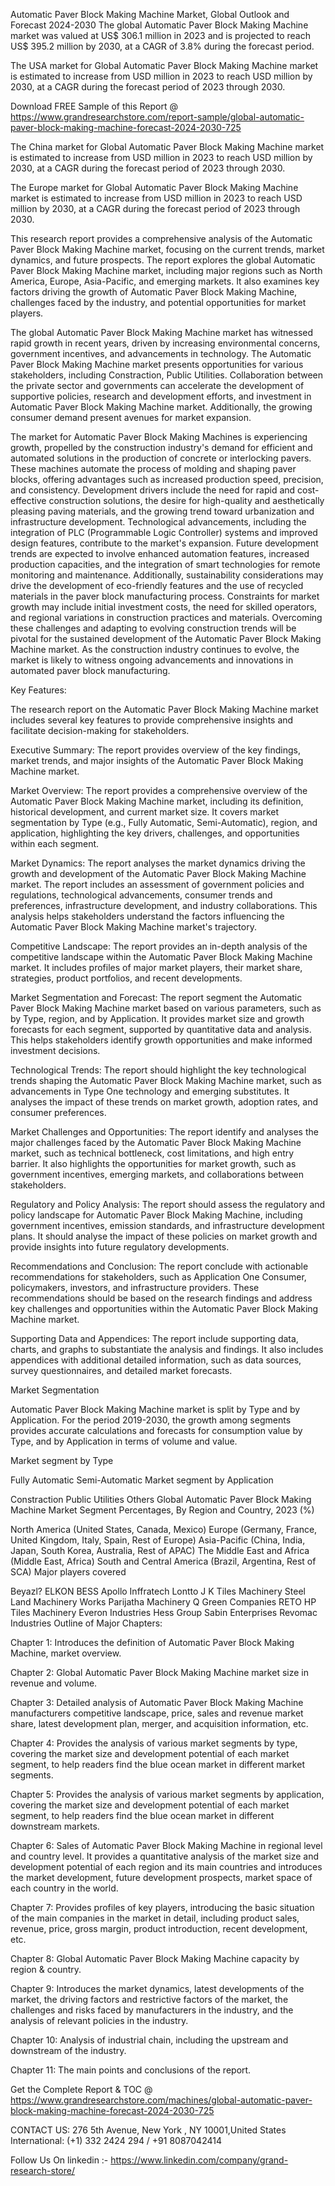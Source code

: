 Automatic Paver Block Making Machine Market, Global Outlook and Forecast 2024-2030
The global Automatic Paver Block Making Machine market was valued at US$ 306.1 million in 2023 and is projected to reach US$ 395.2 million by 2030, at a CAGR of 3.8% during the forecast period.

The USA market for Global Automatic Paver Block Making Machine market is estimated to increase from USD million in 2023 to reach USD million by 2030, at a CAGR during the forecast period of 2023 through 2030.

Download FREE Sample of this Report @ https://www.grandresearchstore.com/report-sample/global-automatic-paver-block-making-machine-forecast-2024-2030-725

The China market for Global Automatic Paver Block Making Machine market is estimated to increase from USD million in 2023 to reach USD million by 2030, at a CAGR during the forecast period of 2023 through 2030.

The Europe market for Global Automatic Paver Block Making Machine market is estimated to increase from USD million in 2023 to reach USD million by 2030, at a CAGR during the forecast period of 2023 through 2030.

This research report provides a comprehensive analysis of the Automatic Paver Block Making Machine market, focusing on the current trends, market dynamics, and future prospects. The report explores the global Automatic Paver Block Making Machine market, including major regions such as North America, Europe, Asia-Pacific, and emerging markets. It also examines key factors driving the growth of Automatic Paver Block Making Machine, challenges faced by the industry, and potential opportunities for market players.

The global Automatic Paver Block Making Machine market has witnessed rapid growth in recent years, driven by increasing environmental concerns, government incentives, and advancements in technology. The Automatic Paver Block Making Machine market presents opportunities for various stakeholders, including Constraction, Public Utilities. Collaboration between the private sector and governments can accelerate the development of supportive policies, research and development efforts, and investment in Automatic Paver Block Making Machine market. Additionally, the growing consumer demand present avenues for market expansion.

The market for Automatic Paver Block Making Machines is experiencing growth, propelled by the construction industry's demand for efficient and automated solutions in the production of concrete or interlocking pavers. These machines automate the process of molding and shaping paver blocks, offering advantages such as increased production speed, precision, and consistency. Development drivers include the need for rapid and cost-effective construction solutions, the desire for high-quality and aesthetically pleasing paving materials, and the growing trend toward urbanization and infrastructure development. Technological advancements, including the integration of PLC (Programmable Logic Controller) systems and improved design features, contribute to the market's expansion. Future development trends are expected to involve enhanced automation features, increased production capacities, and the integration of smart technologies for remote monitoring and maintenance. Additionally, sustainability considerations may drive the development of eco-friendly features and the use of recycled materials in the paver block manufacturing process. Constraints for market growth may include initial investment costs, the need for skilled operators, and regional variations in construction practices and materials. Overcoming these challenges and adapting to evolving construction trends will be pivotal for the sustained development of the Automatic Paver Block Making Machine market. As the construction industry continues to evolve, the market is likely to witness ongoing advancements and innovations in automated paver block manufacturing.

Key Features:

The research report on the Automatic Paver Block Making Machine market includes several key features to provide comprehensive insights and facilitate decision-making for stakeholders.

Executive Summary: The report provides overview of the key findings, market trends, and major insights of the Automatic Paver Block Making Machine market.

Market Overview: The report provides a comprehensive overview of the Automatic Paver Block Making Machine market, including its definition, historical development, and current market size. It covers market segmentation by Type (e.g., Fully Automatic, Semi-Automatic), region, and application, highlighting the key drivers, challenges, and opportunities within each segment.

Market Dynamics: The report analyses the market dynamics driving the growth and development of the Automatic Paver Block Making Machine market. The report includes an assessment of government policies and regulations, technological advancements, consumer trends and preferences, infrastructure development, and industry collaborations. This analysis helps stakeholders understand the factors influencing the Automatic Paver Block Making Machine market's trajectory.

Competitive Landscape: The report provides an in-depth analysis of the competitive landscape within the Automatic Paver Block Making Machine market. It includes profiles of major market players, their market share, strategies, product portfolios, and recent developments.

Market Segmentation and Forecast: The report segment the Automatic Paver Block Making Machine market based on various parameters, such as by Type, region, and by Application. It provides market size and growth forecasts for each segment, supported by quantitative data and analysis. This helps stakeholders identify growth opportunities and make informed investment decisions.

Technological Trends: The report should highlight the key technological trends shaping the Automatic Paver Block Making Machine market, such as advancements in Type One technology and emerging substitutes. It analyses the impact of these trends on market growth, adoption rates, and consumer preferences.

Market Challenges and Opportunities: The report identify and analyses the major challenges faced by the Automatic Paver Block Making Machine market, such as technical bottleneck, cost limitations, and high entry barrier. It also highlights the opportunities for market growth, such as government incentives, emerging markets, and collaborations between stakeholders.

Regulatory and Policy Analysis: The report should assess the regulatory and policy landscape for Automatic Paver Block Making Machine, including government incentives, emission standards, and infrastructure development plans. It should analyse the impact of these policies on market growth and provide insights into future regulatory developments.

Recommendations and Conclusion: The report conclude with actionable recommendations for stakeholders, such as Application One Consumer, policymakers, investors, and infrastructure providers. These recommendations should be based on the research findings and address key challenges and opportunities within the Automatic Paver Block Making Machine market.

Supporting Data and Appendices: The report include supporting data, charts, and graphs to substantiate the analysis and findings. It also includes appendices with additional detailed information, such as data sources, survey questionnaires, and detailed market forecasts.

Market Segmentation

Automatic Paver Block Making Machine market is split by Type and by Application. For the period 2019-2030, the growth among segments provides accurate calculations and forecasts for consumption value by Type, and by Application in terms of volume and value.

Market segment by Type

Fully Automatic
Semi-Automatic
Market segment by Application

Constraction
Public Utilities
Others
Global Automatic Paver Block Making Machine Market Segment Percentages, By Region and Country, 2023 (%)

North America (United States, Canada, Mexico)
Europe (Germany, France, United Kingdom, Italy, Spain, Rest of Europe)
Asia-Pacific (China, India, Japan, South Korea, Australia, Rest of APAC)
The Middle East and Africa (Middle East, Africa)
South and Central America (Brazil, Argentina, Rest of SCA)
Major players covered

Beyazl?
ELKON
BESS
Apollo Inffratech
Lontto
J K Tiles Machinery
Steel Land Machinery Works
Parijatha Machinery
Q Green Companies
RETO
HP Tiles Machinery
Everon Industries
Hess Group
Sabin Enterprises
Revomac Industries
Outline of Major Chapters:

Chapter 1: Introduces the definition of Automatic Paver Block Making Machine, market overview.

Chapter 2: Global Automatic Paver Block Making Machine market size in revenue and volume.

Chapter 3: Detailed analysis of Automatic Paver Block Making Machine manufacturers competitive landscape, price, sales and revenue market share, latest development plan, merger, and acquisition information, etc.

Chapter 4: Provides the analysis of various market segments by type, covering the market size and development potential of each market segment, to help readers find the blue ocean market in different market segments.

Chapter 5: Provides the analysis of various market segments by application, covering the market size and development potential of each market segment, to help readers find the blue ocean market in different downstream markets.

Chapter 6: Sales of Automatic Paver Block Making Machine in regional level and country level. It provides a quantitative analysis of the market size and development potential of each region and its main countries and introduces the market development, future development prospects, market space of each country in the world.

Chapter 7: Provides profiles of key players, introducing the basic situation of the main companies in the market in detail, including product sales, revenue, price, gross margin, product introduction, recent development, etc.

Chapter 8: Global Automatic Paver Block Making Machine capacity by region & country.

Chapter 9: Introduces the market dynamics, latest developments of the market, the driving factors and restrictive factors of the market, the challenges and risks faced by manufacturers in the industry, and the analysis of relevant policies in the industry.

Chapter 10: Analysis of industrial chain, including the upstream and downstream of the industry.

Chapter 11: The main points and conclusions of the report.

Get the Complete Report & TOC @ https://www.grandresearchstore.com/machines/global-automatic-paver-block-making-machine-forecast-2024-2030-725

CONTACT US:
276 5th Avenue, New York , NY 10001,United States
International: (+1) 332 2424 294 / +91 8087042414

Follow Us On linkedin :- https://www.linkedin.com/company/grand-research-store/
